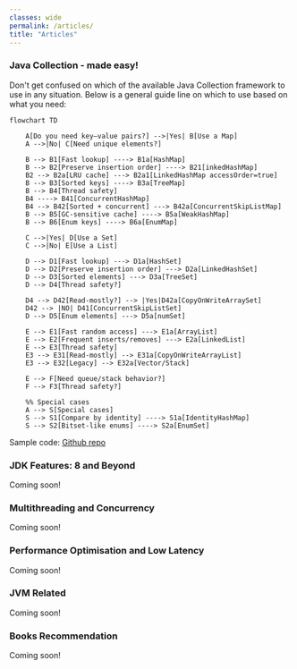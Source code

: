 ```yaml
---
classes: wide
permalink: /articles/
title: "Articles"
---
```

### Java Collection - made easy!
Don't get confused on which of the available Java Collection framework to use in any situation. Below is a general guide line on which to use based on what you need:
```mermaid
flowchart TD

    A[Do you need key–value pairs?] -->|Yes| B[Use a Map]
    A -->|No| C[Need unique elements?]

    B --> B1[Fast lookup] ----> B1a[HashMap]
    B --> B2[Preserve insertion order] ----> B21[inkedHashMap]
    B2 --> B2a[LRU cache] ---> B2a1[LinkedHashMap accessOrder=true]
    B --> B3[Sorted keys] ----> B3a[TreeMap]
    B --> B4[Thread safety]
    B4 ----> B41[ConcurrentHashMap]
    B4 --> B42[Sorted + concurrent] ---> B42a[ConcurrentSkipListMap]
    B --> B5[GC-sensitive cache] ----> B5a[WeakHashMap]
    B --> B6[Enum keys] ----> B6a[EnumMap]

    C -->|Yes| D[Use a Set]
    C -->|No| E[Use a List]

    D --> D1[Fast lookup] ---> D1a[HashSet]
    D --> D2[Preserve insertion order] ---> D2a[LinkedHashSet]
    D --> D3[Sorted elements] ---> D3a[TreeSet]
    D --> D4[Thread safety?]
    
    D4 --> D42[Read-mostly?] --> |Yes|D42a[CopyOnWriteArraySet]
    D42 --> |NO| D41[ConcurrentSkipListSet]
    D --> D5[Enum elements] ---> D5a[numSet]

    E --> E1[Fast random access] ---> E1a[ArrayList]
    E --> E2[Frequent inserts/removes] ---> E2a[LinkedList]
    E --> E3[Thread safety]
    E3 --> E31[Read-mostly] --> E31a[CopyOnWriteArrayList]
    E3 --> E32[Legacy] --> E32a[Vector/Stack]

    E --> F[Need queue/stack behavior?]
    F --> F3[Thread safety?]
    
    %% Special cases
    A --> S[Special cases]
    S --> S1[Compare by identity] ----> S1a[IdentityHashMap]
    S --> S2[Bitset-like enums] ----> S2a[EnumSet]

```
Sample code: [Github repo](*)

### JDK Features: 8 and Beyond  
Coming soon!  

### Multithreading and Concurrency 
Coming soon!  

### Performance Optimisation and Low Latency  
Coming soon!  

### JVM Related  
Coming soon!  

### Books Recommendation  
Coming soon!
